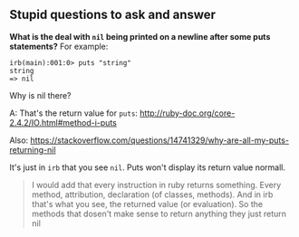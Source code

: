 ## Stupid questions to ask and answer

**What is the deal with `nil` being printed on a newline after some puts statements?**
For example:

```
irb(main):001:0> puts "string"
string
=> nil
```

Why is nil there?

A: That's the return value for `puts`: http://ruby-doc.org/core-2.4.2/IO.html#method-i-puts

Also: https://stackoverflow.com/questions/14741329/why-are-all-my-puts-returning-nil

It's just in `irb` that you see `nil`. Puts won't display its return value normall.

> I would add that every instruction in ruby returns something. Every method, attribution, declaration (of classes, methods). And in irb that's what you see, the returned value (or evaluation). So the methods that dosen't make sense to return anything they just return nil
